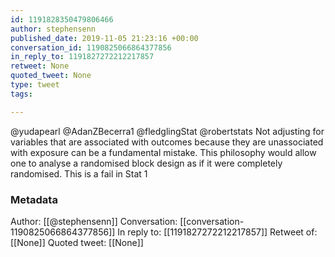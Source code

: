 ```yaml
---
id: 1191828350479806466
author: stephensenn
published_date: 2019-11-05 21:23:16 +00:00
conversation_id: 1190825066864377856
in_reply_to: 1191827272212217857
retweet: None
quoted_tweet: None
type: tweet
tags:

---
```


@yudapearl @AdanZBecerra1 @fledglingStat @robertstats Not adjusting for variables that are associated with outcomes because they are unassociated with exposure can be a fundamental mistake. This philosophy would allow one to analyse a randomised block design as if it were completely randomised. This is a fail in Stat 1

### Metadata

Author: [[@stephensenn]]
Conversation: [[conversation-1190825066864377856]]
In reply to: [[1191827272212217857]]
Retweet of: [[None]]
Quoted tweet: [[None]]
